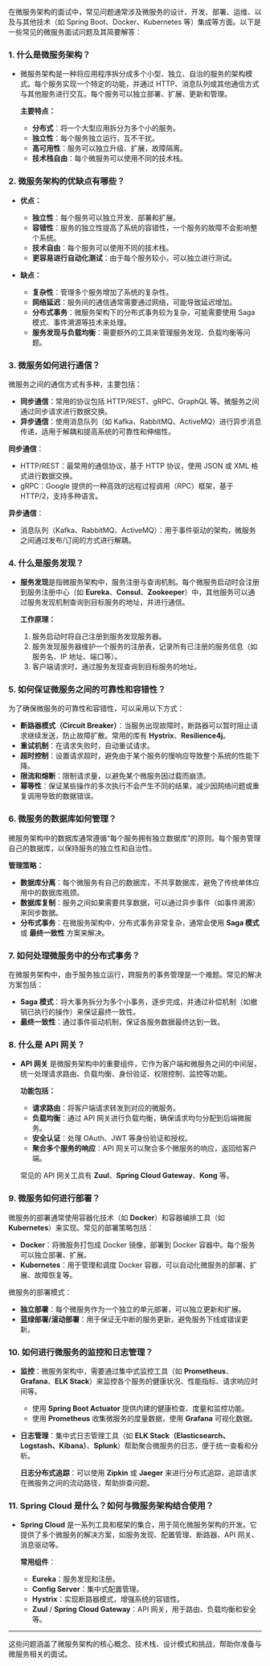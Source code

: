 在微服务架构的面试中，常见问题通常涉及微服务的设计、开发、部署、运维、以及与其他技术（如 Spring Boot、Docker、Kubernetes 等）集成等方面。以下是一些常见的微服务面试问题及其简要解答：

### 1. **什么是微服务架构？**

- 微服务架构是一种将应用程序拆分成多个小型、独立、自治的服务的架构模式。每个服务实现一个特定的功能，并通过 HTTP、消息队列或其他通信方式与其他服务进行交互。每个服务可以独立部署、扩展、更新和管理。
    
    **主要特点：**
    
    - **分布式**：将一个大型应用拆分为多个小的服务。
    - **独立性**：每个服务独立运行，互不干扰。
    - **高可用性**：服务可以独立升级、扩展，故障隔离。
    - **技术栈自由**：每个微服务可以使用不同的技术栈。

### 2. **微服务架构的优缺点有哪些？**

- **优点：**
    
    - **独立性**：每个服务可以独立开发、部署和扩展。
    - **容错性**：服务的独立性提高了系统的容错性，一个服务的故障不会影响整个系统。
    - **技术自由**：每个服务可以使用不同的技术栈。
    - **更容易进行自动化测试**：由于每个服务较小，可以独立进行测试。
- **缺点：**
    
    - **复杂性**：管理多个服务增加了系统的复杂性。
    - **网络延迟**：服务间的通信通常需要通过网络，可能导致延迟增加。
    - **分布式事务**：微服务架构下的分布式事务较为复杂，可能需要使用 Saga 模式、事件溯源等技术来处理。
    - **服务发现与负载均衡**：需要额外的工具来管理服务发现、负载均衡等问题。

### 3. **微服务如何进行通信？**

微服务之间的通信方式有多种，主要包括：

- **同步通信**：常用的协议包括 HTTP/REST、gRPC、GraphQL 等。微服务之间通过同步请求进行数据交换。
- **异步通信**：使用消息队列（如 Kafka、RabbitMQ、ActiveMQ）进行异步消息传递，适用于解耦和提高系统的可靠性和伸缩性。

**同步通信**：

- HTTP/REST：最常用的通信协议，基于 HTTP 协议，使用 JSON 或 XML 格式进行数据交换。
- gRPC：Google 提供的一种高效的远程过程调用（RPC）框架，基于 HTTP/2，支持多种语言。

**异步通信**：

- 消息队列（Kafka、RabbitMQ、ActiveMQ）：用于事件驱动的架构，微服务之间通过发布/订阅的方式进行解耦。

### 4. **什么是服务发现？**

- **服务发现**是指微服务架构中，服务注册与查询机制。每个微服务启动时会注册到服务注册中心（如 **Eureka**、**Consul**、**Zookeeper**）中，其他服务可以通过服务发现机制查询到目标服务的地址，并进行通信。
    
    **工作原理：**
    
    1. 服务启动时将自己注册到服务发现服务器。
    2. 服务发现服务器维护一个服务的注册表，记录所有已注册的服务信息（如服务名、IP 地址、端口等）。
    3. 客户端请求时，通过服务发现查询到目标服务的地址。

### 5. **如何保证微服务之间的可靠性和容错性？**

为了确保微服务的可靠性和容错性，可以采用以下方式：

- **断路器模式（Circuit Breaker）**：当服务出现故障时，断路器可以暂时阻止请求继续发送，防止故障扩散。常用的库有 **Hystrix**、**Resilience4j**。
- **重试机制**：在请求失败时，自动重试请求。
- **超时控制**：设置请求超时，避免由于某个服务的慢响应导致整个系统的性能下降。
- **限流和熔断**：限制请求量，以避免某个微服务因过载而崩溃。
- **幂等性**：保证某些操作的多次执行不会产生不同的结果，减少因网络问题或重复调用导致的数据错误。

### 6. **微服务的数据库如何管理？**

微服务架构中的数据库通常遵循“每个服务拥有独立数据库”的原则。每个服务管理自己的数据库，以保持服务的独立性和自治性。

**管理策略：**

- **数据库分离**：每个微服务有自己的数据库，不共享数据库，避免了传统单体应用中的数据库瓶颈。
- **数据库复制**：服务之间如果需要共享数据，可以通过异步事件（如事件溯源）来同步数据。
- **分布式事务**：在微服务架构中，分布式事务非常复杂，通常会使用 **Saga 模式** 或 **最终一致性** 方案来解决。

### 7. **如何处理微服务中的分布式事务？**

在微服务架构中，由于服务独立运行，跨服务的事务管理是一个难题。常见的解决方案包括：

- **Saga 模式**：将大事务拆分为多个小事务，逐步完成，并通过补偿机制（如撤销已执行的操作）来保证最终一致性。
- **最终一致性**：通过事件驱动机制，保证各服务数据最终达到一致。

### 8. **什么是 API 网关？**

- **API 网关** 是微服务架构中的重要组件，它作为客户端和微服务之间的中间层，统一处理请求路由、负载均衡、身份验证、权限控制、监控等功能。
    
    **功能包括：**
    
    - **请求路由**：将客户端请求转发到对应的微服务。
    - **负载均衡**：通过 API 网关进行负载均衡，确保请求均匀分配到后端微服务。
    - **安全认证**：处理 OAuth、JWT 等身份验证和授权。
    - **聚合多个服务的响应**：API 网关可以聚合多个微服务的响应，返回给客户端。
    
    常见的 API 网关工具有 **Zuul**、**Spring Cloud Gateway**、**Kong** 等。
    

### 9. **微服务如何进行部署？**

微服务的部署通常使用容器化技术（如 **Docker**）和容器编排工具（如 **Kubernetes**）来实现。常见的部署策略包括：

- **Docker**：将微服务打包成 Docker 镜像，部署到 Docker 容器中。每个服务可以独立部署、扩展。
- **Kubernetes**：用于管理和调度 Docker 容器，可以自动化微服务的部署、扩展、故障恢复等。

微服务的部署模式：

- **独立部署**：每个微服务作为一个独立的单元部署，可以独立更新和扩展。
- **蓝绿部署/滚动部署**：用于保证无中断的服务更新，避免服务下线或错误更新。

### 10. **如何进行微服务的监控和日志管理？**

- **监控**：微服务架构中，需要通过集中式监控工具（如 **Prometheus**、**Grafana**、**ELK Stack**）来监控各个服务的健康状况、性能指标、请求响应时间等。
    
    - 使用 **Spring Boot Actuator** 提供内建的健康检查、度量和监控功能。
    - 使用 **Prometheus** 收集微服务的度量数据，使用 **Grafana** 可视化数据。
- **日志管理**：集中式日志管理工具（如 **ELK Stack（Elasticsearch、Logstash、Kibana）**、**Splunk**）帮助聚合微服务的日志，便于统一查看和分析。
    
    **日志分布式追踪**：可以使用 **Zipkin** 或 **Jaeger** 来进行分布式追踪，追踪请求在微服务之间的流动路径，帮助排查问题。
    

### 11. **Spring Cloud 是什么？如何与微服务架构结合使用？**

- **Spring Cloud** 是一系列工具和框架的集合，用于简化微服务架构的开发。它提供了多个微服务的解决方案，如服务发现、配置管理、断路器、API 网关、消息驱动等。
    
    **常用组件**：
    
    - **Eureka**：服务发现和注册。
    - **Config Server**：集中式配置管理。
    - **Hystrix**：实现断路器模式，增强系统的容错性。
    - **Zuul** / **Spring Cloud Gateway**：API 网关，用于路由、负载均衡和安全等。

---

这些问题涵盖了微服务架构的核心概念、技术栈、设计模式和挑战，帮助你准备与微服务相关的面试。